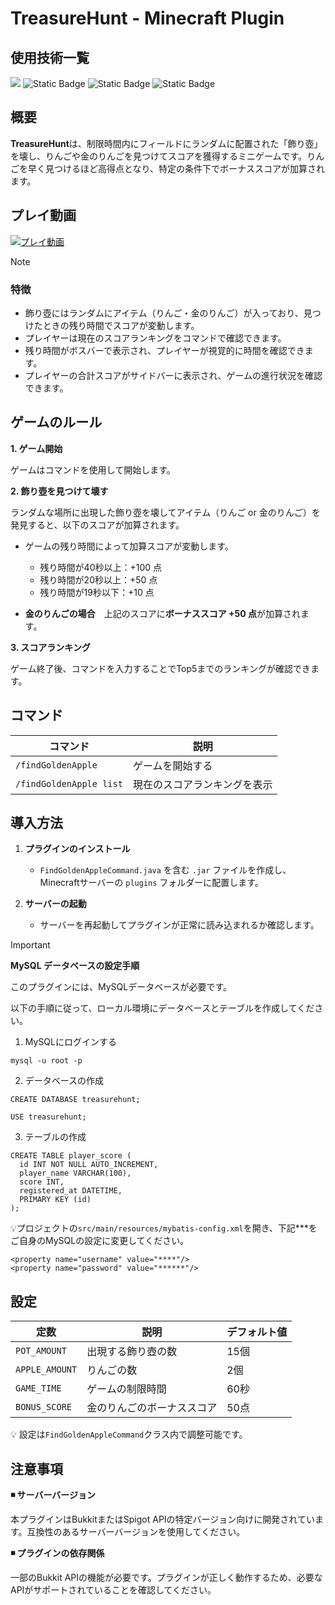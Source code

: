 # TreasureHunt - Minecraft Plugin

## 使用技術一覧
<img src="https://img.shields.io/badge/-Java-007396.svg?logo=java&style=for-the-badge"> <img alt="Static Badge" src="https://img.shields.io/badge/mysql-brightgreen?style=for-the-badge&logo=mysql&logoColor=white&logoSize=auto&color=4479A1"> <img alt="Static Badge" src="https://img.shields.io/badge/MyBatis-brightgreen?style=for-the-badge&color=D74C4C"> <img alt="Static Badge" src="https://img.shields.io/badge/spigotmc-v1.20.4-brightgreen?style=for-the-badge&logo=spigotmc&logoColor=white&logoSize=auto&labelColor=ED8106&color=333333">

## 概要

**TreasureHunt**は、制限時間内にフィールドにランダムに配置された「飾り壺」を壊し、りんごや金のりんごを見つけてスコアを獲得するミニゲームです。りんごを早く見つけるほど高得点となり、特定の条件下でボーナススコアが加算されます。

## プレイ動画

[![プレイ動画](https://img.youtube.com/vi/epIGIR9BIM8/0.jpg)](https://youtu.be/epIGIR9BIM8)

> [!NOTE]
> ### 特徴
> - 飾り壺にはランダムにアイテム（りんご・金のりんご）が入っており、見つけたときの残り時間でスコアが変動します。
> - プレイヤーは現在のスコアランキングをコマンドで確認できます。
> - 残り時間がボスバーで表示され、プレイヤーが視覚的に時間を確認できます。
> - プレイヤーの合計スコアがサイドバーに表示され、ゲームの進行状況を確認できます。

## ゲームのルール

**1. ゲーム開始**

ゲームはコマンドを使用して開始します。

**2. 飾り壺を見つけて壊す**

ランダムな場所に出現した飾り壺を壊してアイテム（りんご or 金のりんご）を発見すると、以下のスコアが加算されます。

   - ゲームの残り時間によって加算スコアが変動します。
     
     - 残り時間が40秒以上：+100 点
     - 残り時間が20秒以上：+50 点
     - 残り時間が19秒以下：+10 点
  - **金のりんごの場合**　上記のスコアに**ボーナススコア +50 点**が加算されます。

**3. スコアランキング**

ゲーム終了後、コマンドを入力することでTop5までのランキングが確認できます。


## コマンド

| コマンド | 説明 |
|-|-|
| `/findGoldenApple`       | ゲームを開始する |
| `/findGoldenApple list`  | 現在のスコアランキングを表示 |


## 導入方法

1. **プラグインのインストール**
   - `FindGoldenAppleCommand.java` を含む `.jar` ファイルを作成し、Minecraftサーバーの `plugins` フォルダーに配置します。
   
2. **サーバーの起動**
   - サーバーを再起動してプラグインが正常に読み込まれるか確認します。

> [!IMPORTANT]
> **MySQL データベースの設定手順**
>
> このプラグインには、MySQLデータベースが必要です。
>
> 以下の手順に従って、ローカル環境にデータベースとテーブルを作成してください。
>
> 1. MySQLにログインする
> ```
> mysql -u root -p
> ``` 
> 2. データベースの作成
> ```
> CREATE DATABASE treasurehunt;
> ```
> ```
> USE treasurehunt;
> ```
> 3. テーブルの作成
> ```
> CREATE TABLE player_score (
>   id INT NOT NULL AUTO_INCREMENT,
>   player_name VARCHAR(100),
>   score INT,
>   registered_at DATETIME,
>   PRIMARY KEY (id)
> );
> ```
> :bulb:プロジェクトの`src/main/resources/mybatis-config.xml`を開き、下記***をご自身のMySQLの設定に変更してください。
> ```
> <property name="username" value="****"/>
> <property name="password" value="******"/>
> ```

## 設定

| 定数 | 説明 | デフォルト値 |
|-|-|-|
| `POT_AMOUNT`   | 出現する飾り壺の数 | 15個 |  
| `APPLE_AMOUNT` | りんごの数 | 2個 |   
| `GAME_TIME`    | ゲームの制限時間 | 60秒 |
| `BONUS_SCORE`  | 金のりんごのボーナススコア | 50点 | 

:bulb:  設定は`FindGoldenAppleCommand`クラス内で調整可能です。



## 注意事項

**◾️ サーバーバージョン**

本プラグインはBukkitまたはSpigot APIの特定バージョン向けに開発されています。互換性のあるサーバーバージョンを使用してください。

**◾️ プラグインの依存関係**

一部のBukkit APIの機能が必要です。プラグインが正しく動作するため、必要なAPIがサポートされていることを確認してください。
